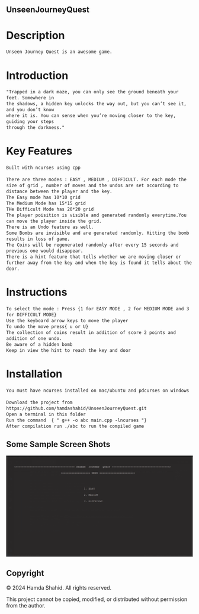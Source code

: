 ## UnseenJourneyQuest

# Description
    Unseen Journey Quest is an awesome game.
# Introduction
    "Trapped in a dark maze, you can only see the ground beneath your feet. Somewhere in
    the shadows, a hidden key unlocks the way out, but you can’t see it, and you don’t know
    where it is. You can sense when you’re moving closer to the key, guiding your steps
    through the darkness."
# Key Features

    Built with ncurses using cpp

    There are three modes : EASY , MEDIUM , DIFFICULT. For each mode the size of grid , number of moves and the undos are set according to distance between the player and the key.
    The Easy mode has 10*10 grid 
    The Medium Mode has 15*15 grid
    THe Difficult Mode has 20*20 grid
    The player poisition is visible and generated randomly everytime.You can move the player inside the grid.
    There is an Undo feature as well.
    Some Bombs are invisible and are generated randomly. Hitting the bomb results in loss of game.
    The Coins will be regenerated randomly after every 15 seconds and previous one would disappear.
    There is a hint feature that tells whether we are moving closer or further away from the key and when the key is found it tells about the door.

# Instructions
    To select the mode : Press {1 for EASY MODE , 2 for MEDIUM MODE and 3 for DIFFICULT MODE}
    Use the keyboard arrow keys to move the player
    To undo the move press{ u or U}
    The collection of coins result in addition of score 2 points and addition of one undo.
    Be aware of a hidden bomb
    Keep in view the hint to reach the key and door

# Installation
    You must have ncurses installed on mac/ubuntu and pdcurses on windows

    Download the project from https://github.com/hamdashahid/UnseenJourneyQuest.git
    Open a terminal in this folder
    Run the command  { " g++ -o abc main.cpp -lncurses "} 
    After compilation run ./abc to run the compiled game

## Some Sample Screen Shots
![Menu](./screenshots/menu.png)
    
## Copyright    

© 2024 Hamda Shahid. All rights reserved.

This project cannot be copied, modified, or distributed without permission from the author.
